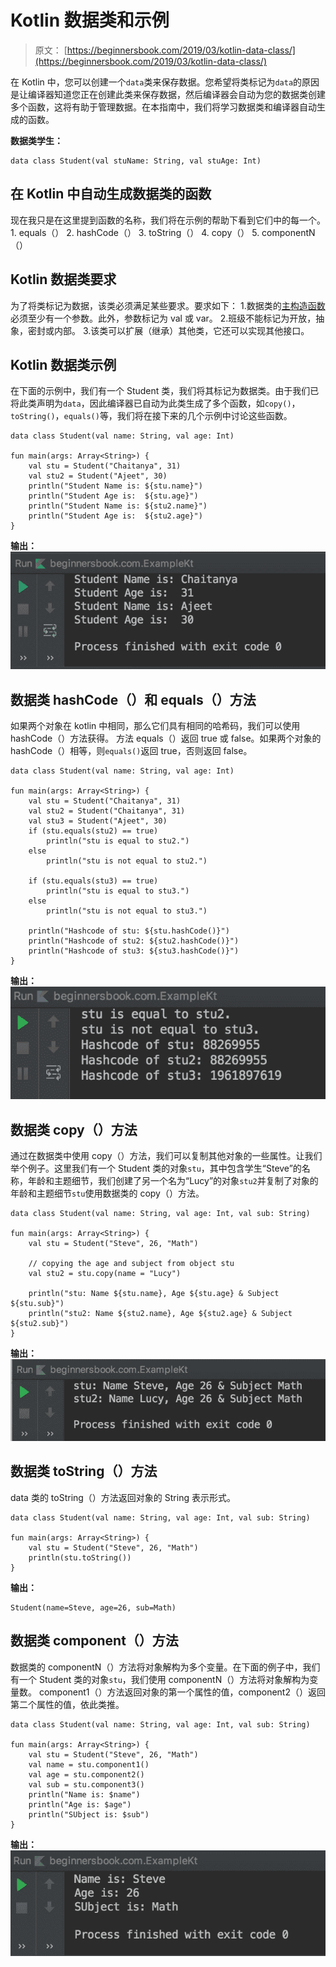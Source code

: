 # Kotlin 数据类和示例

> 原文： [https://beginnersbook.com/2019/03/kotlin-data-class/](https://beginnersbook.com/2019/03/kotlin-data-class/)

在 Kotlin 中，您可以创建一个`data`类来保存数据。您希望将类标记为`data`的原因是让编译器知道您正在创建此类来保存数据，然后编译器会自动为您的数据类创建多个函数，这将有助于管理数据。在本指南中，我们将学习数据类和编译器自动生成的函数。

**数据类学生：**

```
data class Student(val stuName: String, val stuAge: Int)
```

## 在 Kotlin 中自动生成数据类的函数

现在我只是在这里提到函数的名称，我们将在示例的帮助下看到它们中的每一个。
1\. equals（）
2\. hashCode（）
3\. toString（）
4\. copy（）
5\. componentN（）

## Kotlin 数据类要求

为了将类标记为数据，该类必须满足某些要求。要求如下：
1.数据类的[主构造函数](https://beginnersbook.com/2019/03/kotlin-constructors/)必须至少有一个参数。此外，参数标记为 val 或 var。
2.班级不能标记为开放，抽象，密封或内部。
3.该类可以扩展（继承）其他类，它还可以实现其他接口。

## Kotlin 数据类示例

在下面的示例中，我们有一个 Student 类，我们将其标记为数据类。由于我们已将此类声明为`data`，因此编译器已自动为此类生成了多个函数，如`copy()`，`toString()`，`equals()`等，我们将在接下来的几个示例中讨论这些函数。

```
data class Student(val name: String, val age: Int)

fun main(args: Array<String>) {
    val stu = Student("Chaitanya", 31)
    val stu2 = Student("Ajeet", 30)
    println("Student Name is: ${stu.name}")
    println("Student Age is:  ${stu.age}")
    println("Student Name is: ${stu2.name}")
    println("Student Age is:  ${stu2.age}")
}
```

**输出：**
![Kotlin Data class](img/e3089459bae299a5a51be54180941a3f.jpg)

## 数据类 hashCode（）和 equals（）方法

如果两个对象在 kotlin 中相同，那么它们具有相同的哈希码，我们可以使用 hashCode（）方法获得。
方法 equals（）返回 true 或 false。如果两个对象的 hashCode（）相等，则`equals()`返回 true，否则返回 false。

```
data class Student(val name: String, val age: Int)

fun main(args: Array<String>) {
    val stu = Student("Chaitanya", 31)
    val stu2 = Student("Chaitanya", 31)
    val stu3 = Student("Ajeet", 30)
    if (stu.equals(stu2) == true)
        println("stu is equal to stu2.")
    else
        println("stu is not equal to stu2.")

    if (stu.equals(stu3) == true)
        println("stu is equal to stu3.")
    else
        println("stu is not equal to stu3.")

    println("Hashcode of stu: ${stu.hashCode()}")
    println("Hashcode of stu2: ${stu2.hashCode()}")
    println("Hashcode of stu3: ${stu3.hashCode()}")
}
```

**输出：**
![Kotlin hashcode and equals functions](img/cace40a654d0601f64e07fa45d60e87e.jpg)

## 数据类 copy（）方法

通过在数据类中使用 copy（）方法，我们可以复制其他对象的一些属性。让我们举个例子。这里我们有一个 Student 类的对象`stu`，其中包含学生“Steve”的名称，年龄和主题细节，我们创建了另一个名为“Lucy”的对象`stu2`并复制了对象的年龄和主题细节`stu`使用数据类的 copy（）方法。

```
data class Student(val name: String, val age: Int, val sub: String)

fun main(args: Array<String>) {
    val stu = Student("Steve", 26, "Math")

    // copying the age and subject from object stu
    val stu2 = stu.copy(name = "Lucy")

    println("stu: Name ${stu.name}, Age ${stu.age} & Subject ${stu.sub}")
    println("stu2: Name ${stu2.name}, Age ${stu2.age} & Subject ${stu2.sub}")
}
```

**输出：**
![Kotlin data class copy method](img/09d75978c951c98ce3f05dcee21c6af8.jpg)

## 数据类 toString（）方法

data 类的 toString（）方法返回对象的 String 表示形式。

```
data class Student(val name: String, val age: Int, val sub: String)

fun main(args: Array<String>) {
    val stu = Student("Steve", 26, "Math")
    println(stu.toString())
}
```

**输出：**

```
Student(name=Steve, age=26, sub=Math)
```

## 数据类 component（）方法

数据类的 componentN（）方法将对象解构为多个变量。在下面的例子中，我们有一个 Student 类的对象`stu`，我们使用 componentN（）方法将对象解构为变量数。 component1（）方法返回对象的第一个属性的值，component2（）返回第二个属性的值，依此类推。

```
data class Student(val name: String, val age: Int, val sub: String)

fun main(args: Array<String>) {
    val stu = Student("Steve", 26, "Math")
    val name = stu.component1()
    val age = stu.component2()
    val sub = stu.component3()
    println("Name is: $name")
    println("Age is: $age")
    println("SUbject is: $sub")
}
```

**输出：**
![Kotlin data class componentN() method](img/21fd770dcecea45c401dcefa1c53a1ae.jpg)